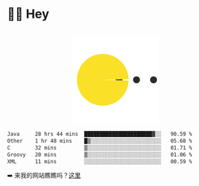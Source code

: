 
# 👋🏻 Hey
<div align="center">
	<br>
	<img src="https://raw.githubusercontent.com/Aniket965/Aniket965/master/pacman.svg?sanitize=true" width="200" height="200">
	<br>
</div>

<!--START_SECTION:waka-->
```text
Java     28 hrs 44 mins  ██████████████████████▓░░   90.59 % 
Other    1 hr 48 mins    █▒░░░░░░░░░░░░░░░░░░░░░░░   05.68 % 
C        32 mins         ▒░░░░░░░░░░░░░░░░░░░░░░░░   01.71 % 
Groovy   20 mins         ▒░░░░░░░░░░░░░░░░░░░░░░░░   01.06 % 
XML      11 mins         ░░░░░░░░░░░░░░░░░░░░░░░░░   00.59 % 
```
<!--END_SECTION:waka-->

 ➡️  来我的网站瞧瞧吗？[这里](https://www.shaolongfei.com)
